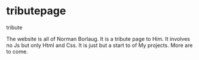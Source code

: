 # tributepage
tribute
 
The website is all of Norman Borlaug.
It is a tribute page to Him.
It involves no Js but only Html and Css.
It is just but a start to of My projects.
More are to come.
